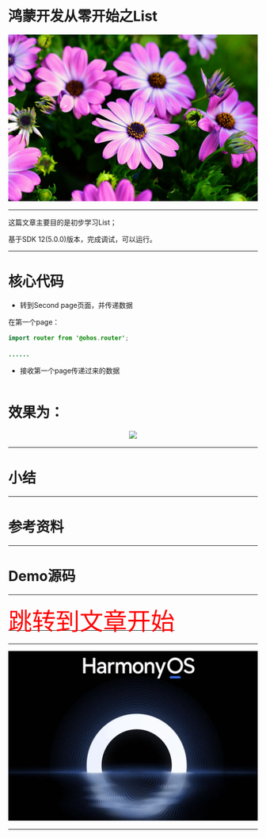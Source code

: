 # 鸿蒙开发从零开始之List

<img src="../image/flower_009.png">


---

这篇文章主要目的是初步学习List；



基于SDK 12(5.0.0)版本，完成调试，可以运行。


---

# 核心代码


- 转到Second page页面，并传递数据

在第一个page：

```java
import router from '@ohos.router';

......


```


- 接收第一个page传递过来的数据



```java


```

# 效果为：

<div align="center"> <img src="page_jump_with_data.gif" /> </div>


---

# 小结




---

# 参考资料



---

# Demo源码



---

[<font face='黑体' color=#ff0000 size=40 >跳转到文章开始</font>](#鸿蒙开发从零开始之List)

---

<img src="../image/harmony_os_001.png">

---

